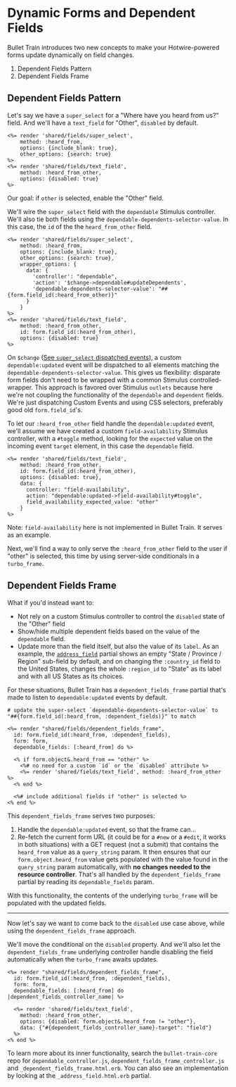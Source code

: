 # Dynamic Forms and Dependent Fields

Bullet Train introduces two new concepts to make your Hotwire-powered forms update dynamically on field changes.

1. Dependent Fields Pattern
2. Dependent Fields Frame

## Dependent Fields Pattern

Let's say we have a `super_select` for a "Where have you heard from us?" field. And we'll have a `text_field` for "Other", `disabled` by default.

```erb
<%= render 'shared/fields/super_select',
    method: :heard_from,
    options: {include_blank: true}, 
    other_options: {search: true}
%>
<%= render 'shared/fields/text_field',
    method: :heard_from_other,
    options: {disabled: true}
%>
```

Our goal: if `other` is selected, enable the "Other" field.

We'll wire the `super_select` field with the `dependable` Stimulus controller. We'll also tie both fields using the `dependable-dependents-selector-value`. In this case, the `id` of the the `heard_from_other` field.

```erb
<%= render 'shared/fields/super_select',
    method: :heard_from,
    options: {include_blank: true}, 
    other_options: {search: true},
    wrapper_options: {
      data: {
        'controller': "dependable",
        'action': '$change->dependable#updateDependents',
        'dependable-dependents-selector-value': "##{form.field_id(:heard_from_other)}"
      }
    }
%>
<%= render 'shared/fields/text_field',
    method: :heard_from_other,
    id: form.field_id(:heard_from_other),
    options: {disabled: true}
%>
```

On `$change` ([See `super_select` dispatched events](/docs/field-partials/super-select#events)), a custom `dependable:updated` event will be dispatched to all elements matching the `dependable-dependents-selector-value`. This gives us flexibility: disparate form fields don't need to be wrapped with a common Stimulus controlled-wrapper. This approach is favored over Stimulus `outlets` because here we're not coupling the functionality of the `dependable` and `dependent` fields. We're just dispatching Custom Events and using CSS selectors, preferably good old `form.field_id`'s.

To let our `:heard_from_other` field handle the `dependable:updated` event, we'll assume we have created a custom  `field-availability` Stimulus controller, with a `#toggle` method, looking for the `expected` value on the incoming event `target` element, in this case the `dependable` field.

```erb
<%= render 'shared/fields/text_field',
    method: :heard_from_other,
    id: form.field_id(:heard_from_other),
    options: {disabled: true},
    data: {
      controller: "field-availability",
      action: "dependable:updated->field-availability#toggle",
      field_availability_expected_value: "other"
    }
%>
```

Note: `field-availability` here is not implemented in Bullet Train. It serves as an example.

Next, we'll find a way to only serve the `:heard_from_other` field to the user if "other" is selected, this time by using server-side conditionals in a `turbo_frame`.

## Dependent Fields Frame

What if you'd instead want to:

* Not rely on a custom Stimulus controller to control the `disabled` state of the "Other" field
* Show/hide multiple dependent fields based on the value of the `dependable` field.
* Update more than the field itself, but also the value of its `label`. As an example, the [`address_field`](/docs/field-partials/address-field.md) partial shows an empty "State / Province / Region" sub-field by default, and on changing the `:country_id` field to the United States, changes the whole `:region_id` to "State" as its label and with all US States as its choices.

For these situations, Bullet Train has a `dependent_fields_frame` partial that's made to listen to `dependable:updated` events by default.

```erb
# update the super-select `dependable-dependents-selector-value` to "##{form.field_id(:heard_from, :dependent_fields)}" to match

<%= render "shared/fields/dependent_fields_frame", 
  id: form.field_id(:heard_from, :dependent_fields),
  form: form,
  dependable_fields: [:heard_from] do %>

  <% if form.object&.heard_from == "other" %>
    <%# no need for a custom `id` or the `disabled` attribute %>
    <%= render 'shared/fields/text_field', method: :heard_from_other %>
  <% end %>

  <%# include additional fields if "other" is selected %>
<% end %>
```

This `dependent_fields_frame` serves two purposes:

1. Handle the `dependable:updated` event, so that the frame can...
2. Re-fetch the current form URL (it could be for a `#new` or a `#edit`, it works in both situations) with a GET request (not a submit) that contains the `heard_from` value as a `query_string` param. It then ensures that our `form.object.heard_from` value gets populated with the value found in the `query_string` param automatically, with **no changes needed to the resource controller**. That's all handled by the `dependent_fields_frame` partial by reading its `dependable_fields` param.

With this functionality, the contents of the underlying `turbo_frame` will be populated with the updated fields.

---

Now let's say we want to come back to the `disabled` use case above, while using the `dependent_fields_frame` approach.

We'll move the conditional on the `disabled` property. And we'll also let the `dependent_fields_frame` underlying controller handle disabling the field automatically when the `turbo_frame` awaits updates.

```erb
<%= render "shared/fields/dependent_fields_frame", 
  id: form.field_id(:heard_from, :dependent_fields),
  form: form,
  dependable_fields: [:heard_from] do |dependent_fields_controller_name| %>

  <%= render 'shared/fields/text_field',
    method: :heard_from_other,
    options: {disabled: form.object&.heard_from != "other"},
    data: {"#{dependent_fields_controller_name}-target": "field"}
  %>
<% end %>
```

To learn more about its inner functionality, search the `bullet-train-core` repo for `dependable_controller.js`,  `dependent_fields_frame_controller.js` and `_dependent_fields_frame.html.erb`. You can also see an implementation by looking at the `_address_field.html.erb` partial.
